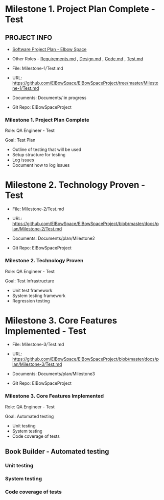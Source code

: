 # Milestone 1. Project Plan Complete - Test


## PROJECT INFO

* [Software Project Plan - Elbow Space](../Index.md)

* Other Roles - [Requirements.md](Requirements.md)
, [Design.md](Design.md)
, [Code.md](Code.md)
, [Test.md](Test.md)


* File: Milestone-1/Test.md

* URL: https://github.com/ElBowSpace/ElBowSpaceProject/tree/master/Milestone-1/Test.md

* Documents: Documents/ in progress

* Git Repo: ElBowSpaceProject


### Milestone 1. Project Plan Complete

Role: QA Engineer - Test

Goal: Test Plan

* Outline of testing that will be used
* Setup structure for testing
* Log issues
* Document how to log issues

# Milestone 2. Technology Proven - Test

* File: Milestone-2/Test.md

* URL: https://github.com/ElBowSpace/ElBowSpaceProject/blob/master/docs/plan/Milestone-2/Test.md

* Documents: Documents/plan/Milestone2

* Git Repo: ElBowSpaceProject


### Milestone 2. Technology Proven


Role: QA Engineer - Test

Goal: Test Infrastructure

* Unit test framework
* System testing framework
* Regression testing

# Milestone 3. Core Features Implemented - Test

* File: Milestone-3/Test.md

* URL: https://github.com/ElBowSpace/ElBowSpaceProject/blob/master/docs/plan/Milestone-3/Test.md

* Documents: Documents/plan/Milestone3

* Git Repo: ElBowSpaceProject

### Milestone 3. Core Features Implemented



Role: QA Engineer - Test

Goal: Automated testing

* Unit testing
* System testing
* Code coverage of tests


## Book Builder - Automated testing



### Unit testing


### System testing


### Code coverage of tests
